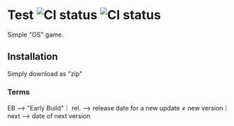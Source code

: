 # Test ![CI status](https://img.shields.io/badge/version-EB%20%3A%200.1-brightgreen.svg) ![CI status](https://img.shields.io/badge/rel.-19.10-blue.svg)

Simple "OS" game.

## Installation
Simply download as "zip"

### Terms
EB --> "Early Build"｜
rel. --> release date for a new update ≠ new version｜
next --> date of next version
